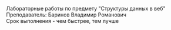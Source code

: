 Лабораторные работы по предмету "Структуры данных в веб" <br>
Преподаватель: Баринов Владимир Романович <br>
Срок выполнения - чем быстрее, тем лучше
